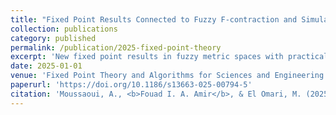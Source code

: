 ```yaml
---
title: "Fixed Point Results Connected to Fuzzy F-contraction and Simulation Functions with Application"
collection: publications
category: published
permalink: /publication/2025-fixed-point-theory
excerpt: 'New fixed point results in fuzzy metric spaces with practical applications.'
date: 2025-01-01
venue: 'Fixed Point Theory and Algorithms for Sciences and Engineering'
paperurl: 'https://doi.org/10.1186/s13663-025-00794-5'
citation: 'Moussaoui, A., <b>Fouad I. A. Amir</b>, & El Omari, M. (2025). &quot;Fixed Point Results Connected to Fuzzy F-contraction and Simulation Functions with Application.&quot; <i>Fixed Point Theory and Algorithms for Sciences and Engineering</i>.'
---
```

